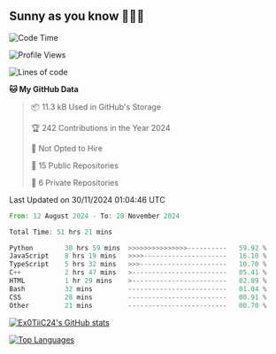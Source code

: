 ## Sunny as you know 🫨🫨👋

<!--START_SECTION:waka-->
![Code Time](http://img.shields.io/badge/Code%20Time-51%20hrs%2043%20mins-blue)

![Profile Views](http://img.shields.io/badge/Profile%20Views-3-blue)

![Lines of code](https://img.shields.io/badge/From%20Hello%20World%20I%27ve%20Written-201.8%20thousand%20lines%20of%20code-blue)

**🐱 My GitHub Data** 

> 📦 11.3 kB Used in GitHub's Storage 
 > 
> 🏆 242 Contributions in the Year 2024
 > 
> 🚫 Not Opted to Hire
 > 
> 📜 15 Public Repositories 
 > 
> 🔑 6 Private Repositories 
 > 

 Last Updated on 30/11/2024 01:04:46 UTC
<!--END_SECTION:waka-->

<!--START_SECTION:code-->

```rust
From: 12 August 2024 - To: 28 November 2024

Total Time: 51 hrs 21 mins

Python        30 hrs 59 mins  >>>>>>>>>>>>>>>----------   59.92 %
JavaScript    8 hrs 19 mins   >>>>---------------------   16.10 %
TypeScript    5 hrs 32 mins   >>>----------------------   10.70 %
C++           2 hrs 47 mins   >------------------------   05.41 %
HTML          1 hr 29 mins    >------------------------   02.89 %
Bash          32 mins         -------------------------   01.04 %
CSS           28 mins         -------------------------   00.91 %
Other         21 mins         -------------------------   00.70 %
```

<!--END_SECTION:code-->
<a href="http://www.github.com/Ex0TiiC24"><img src="https://github-readme-stats.vercel.app/api?username=Ex0TiiC24&show_icons=true&hide=&count_private=true&title_color=0891b2&text_color=ffffff&icon_color=0891b2&bg_color=1c1917&hide_border=true&show_icons=true" alt="Ex0TiiC24's GitHub stats" /></a>

<a href="https://github.com/Ex0TiiC24" align="left"><img src="https://github-readme-stats.vercel.app/api/top-langs/?username=Ex0TiiC24&langs_count=10&title_color=0891b2&text_color=ffffff&icon_color=0891b2&bg_color=1c1917&hide_border=true&locale=en&custom_title=Top%20%Languages" alt="Top Languages" /></a>

